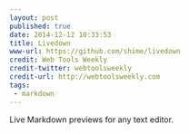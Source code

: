 ```yaml
---
layout: post
published: true
date: 2014-12-12 10:33:53
title: Livedown
www-url: https://github.com/shime/livedown
credit: Web Tools Weekly
credit-twitter: webtoolsweekly
credit-url: http://webtoolsweekly.com
tags: 
 - markdown
---
```


Live Markdown previews for any text editor. 

